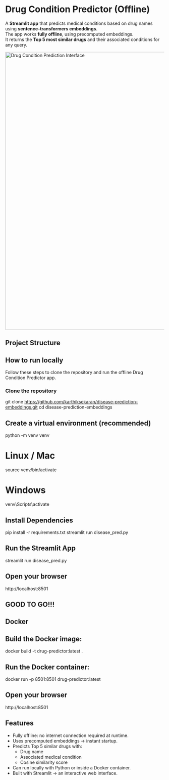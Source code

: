 # Drug Condition Predictor (Offline)

A **Streamlit app** that predicts medical conditions based on drug names using **sentence-transformers embeddings**.  
The app works **fully offline**, using precomputed embeddings.  
It returns the **Top 5 most similar drugs** and their associated conditions for any query.

<img width="1300" height="878" alt="Drug Condition Prediction Interface" src="https://github.com/user-attachments/assets/44874294-1542-470e-9a7e-3c9cedc33d8e" />


## Project Structure
## How to run locally

Follow these steps to clone the repository and run the offline Drug Condition Predictor app.

### Clone the repository

git clone https://github.com/karthiksekaran/disease-prediction-embeddings.git
cd disease-prediction-embeddings

## Create a virtual environment (recommended)

python -m venv venv
# Linux / Mac
source venv/bin/activate
# Windows
venv\Scripts\activate

## Install Dependencies

pip install -r requirements.txt
streamlit run disease_pred.py

## Run the Streamlit App

streamlit run disease_pred.py

## Open your browser

http://localhost:8501

## GOOD TO GO!!!

## Docker

## Build the Docker image:

docker build -t drug-predictor:latest .

## Run the Docker container:

docker run -p 8501:8501 drug-predictor:latest

## Open your browser

http://localhost:8501

## Features

- Fully offline: no internet connection required at runtime.
- Uses precomputed embeddings -> instant startup.
- Predicts Top 5 similar drugs with:
  - Drug name
  - Associated medical condition
  - Cosine similarity score
- Can run locally with Python or inside a Docker container.
- Built with Streamlit -> an interactive web interface.


